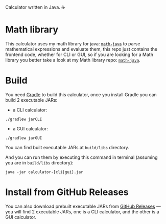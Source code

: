Calculator written in Java. ☕
# Math library
This calculator uses my math library for java: [`math-java`](https://github.com/aalaqily/math-java) to parse mathematical expressions and evaluate them, this repo just contains the frontend code, whether for CLI or GUI, so if you are looking for a Math library you better take a look at my Math library repo: [`math-java`](https://github.com/aalaqily/math-java).
# Build
You need [Gradle](https://gradle.org/install/) to build this calculator, once you install Gradle you can build 2 executable JARs:

- a CLI calculator:
```
./gradlew jarCLI
```
- a GUI calculator:
```
./gradlew jarGUI
```

You can find built executable JARs at `build/libs` directory.

And you can run them by executing this command in terminal (assuming you are in `build/libs` directory):
```
java -jar calculator-[cli|gui].jar
```
# Install from GitHub Releases
You can also download prebuilt executable JARs from [GitHub Releases](https://github.com/aalaqily/calculator-java/releases) — you will find 2 executable JARs, one is a CLI calculator, and the other is a GUI calculator.
